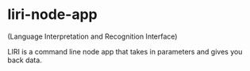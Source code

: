 # liri-node-app

 (Language Interpretation and Recognition Interface)
 
 LIRI is a command line node app that takes in parameters and gives you back data.
